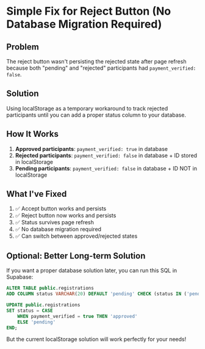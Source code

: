 # Simple Fix for Reject Button (No Database Migration Required)

## Problem

The reject button wasn't persisting the rejected state after page refresh because both "pending" and "rejected" participants had `payment_verified: false`.

## Solution

Using localStorage as a temporary workaround to track rejected participants until you can add a proper status column to your database.

## How It Works

1. **Approved participants**: `payment_verified: true` in database
2. **Rejected participants**: `payment_verified: false` in database + ID stored in localStorage
3. **Pending participants**: `payment_verified: false` in database + ID NOT in localStorage

## What I've Fixed

1. ✅ Accept button works and persists
2. ✅ Reject button now works and persists
3. ✅ Status survives page refresh
4. ✅ No database migration required
5. ✅ Can switch between approved/rejected states

## Optional: Better Long-term Solution

If you want a proper database solution later, you can run this SQL in Supabase:

```sql
ALTER TABLE public.registrations
ADD COLUMN status VARCHAR(20) DEFAULT 'pending' CHECK (status IN ('pending', 'approved', 'rejected'));

UPDATE public.registrations
SET status = CASE
    WHEN payment_verified = true THEN 'approved'
    ELSE 'pending'
END;
```

But the current localStorage solution will work perfectly for your needs!

